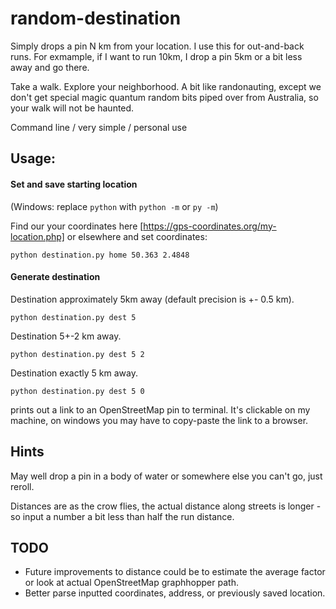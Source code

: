 # random-destination
Simply drops a pin N km from your location.  I use this for out-and-back runs.  For exmample, if I want to run 10km, I drop a pin 5km or a bit less away and go there.  

Take a walk.  Explore your neighborhood.  A bit like randonauting, except we don't get special magic quantum random bits piped over from Australia, so your walk will not be haunted.

Command line / very simple / personal use

## Usage:

#### Set and save starting location

(Windows: replace ```python``` with ```python -m``` or ```py -m```)

Find our your coordinates here [https://gps-coordinates.org/my-location.php] or elsewhere and set coordinates:

```python destination.py home 50.363 2.4848```

#### Generate destination

Destination approximately 5km away (default precision is +- 0.5 km).

```python destination.py dest 5```

Destination 5+-2 km away.

```python destination.py dest 5 2```

Destination exactly 5 km away.

```python destination.py dest 5 0```

prints out a link to an OpenStreetMap pin to terminal.  It's clickable on my machine, on windows you may have to copy-paste the link to a browser.

## Hints

May well drop a pin in a body of water or somewhere else you can't go, just reroll.

Distances are as the crow flies, the actual distance along streets is longer - so input a number a bit less than half the run distance.

## TODO
- Future improvements to distance could be to estimate the average factor or look at actual OpenStreetMap graphhopper path.
- Better parse inputted coordinates, address, or previously saved location.
